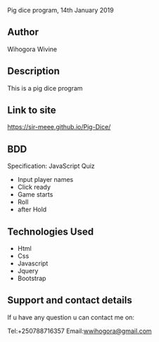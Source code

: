 Pig dice program, 14th January 2019
## Author
Wihogora Wivine

## Description
This is a pig dice program

## Link to site
https://sir-meee.github.io/Pig-Dice/

## BDD
 Specification: JavaScript Quiz
  * Input player names
  * Click ready
  * Game starts
  * Roll
  * after Hold
## Technologies Used
* Html
* Css
* Javascript
* Jquery
* Bootstrap
## Support and contact details
 If u have any question u can contact me on:

Tel:+250788716357
Email:wwihogora@gmail.com